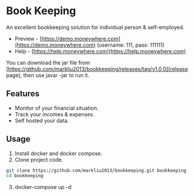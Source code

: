 # Book Keeping

An excellent bookkeeping solution for individual person & self-employed.

- Preview - [https://demo.moneywhere.com](https://demo.moneywhere.com) (username: 111, pass: 111111)
- Help - [https://help.moneywhere.com](https://help.moneywhere.com)


You can download the jar file from [https://github.com/markliu2013/bookkeeping/releases/tag/v1.0.0](release page), then use javar -jar to run it.

## Features

- Monitor of your financial situation.
- Track your incomes & expenses.
- Self hosted your data.

## Usage

1. Install docker and docker compose.
2. Clone project code.

```bash
git clone https://github.com/markliu2013/bookkeeping.git bookkeeping
cd bookkeeping
```

3. docker-compose up -d

